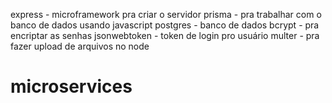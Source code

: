express - microframework pra criar o servidor
prisma - pra trabalhar com o banco de dados usando javascript
postgres - banco de dados
bcrypt - pra encriptar as senhas
jsonwebtoken - token de login pro usuário
multer - pra fazer upload de arquivos no node
# microservices
